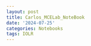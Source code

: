 ```yaml
---
layout: post
title: Carlos_MCELab_NoteBook
date: '2024-07-25'
categories: Notebooks
tags: IOLR
---
```

